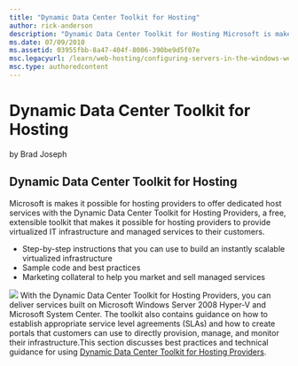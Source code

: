 ```yaml
---
title: "Dynamic Data Center Toolkit for Hosting"
author: rick-anderson
description: "Dynamic Data Center Toolkit for Hosting Microsoft is makes it possible for hosting providers to offer dedicated host services with the Dynamic Data Center To..."
ms.date: 07/09/2010
ms.assetid: 03955fbb-8a47-404f-8006-390be9d5f07e
msc.legacyurl: /learn/web-hosting/configuring-servers-in-the-windows-web-platform/dynamic-data-center-toolkit-for-hosting
msc.type: authoredcontent
---
```

Dynamic Data Center Toolkit for Hosting
====================
by Brad Joseph

## Dynamic Data Center Toolkit for Hosting

Microsoft is makes it possible for hosting providers to offer dedicated host services with the Dynamic Data Center Toolkit for Hosting Providers, a free, extensible toolkit that makes it possible for hosting providers to provide virtualized IT infrastructure and managed services to their customers.

- Step-by-step instructions that you can use to build an instantly scalable virtualized infrastructure
- Sample code and best practices
- Marketing collateral to help you market and sell managed services

[![](dynamic-data-center-toolkit-for-hosting/_static/image5.png)](dynamic-data-center-toolkit-for-hosting/_static/image3.png) With the Dynamic Data Center Toolkit for Hosting Providers, you can deliver services built on Microsoft Windows Server 2008 Hyper-V and Microsoft System Center. The toolkit also contains guidance on how to establish appropriate service level agreements (SLAs) and how to create portals that customers can use to directly provision, manage, and monitor their infrastructure.This section discusses best practices and technical guidance for using [Dynamic Data Center Toolkit for Hosting Providers](https://www.microsoft.com/hosting/dynamicdatacenter/Home.html). 
